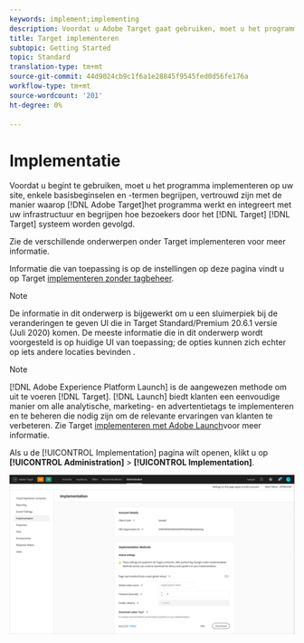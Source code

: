 ```yaml
---
keywords: implement;implementing
description: Voordat u Adobe Target gaat gebruiken, moet u het programma implementeren op uw site, enkele basisbeginselen en -termen begrijpen, vertrouwd zijn met de werking en integratie van Target met uw infrastructuur en begrijpen hoe bezoekers worden bijgehouden door het Target-systeem.
title: Target implementeren
subtopic: Getting Started
topic: Standard
translation-type: tm+mt
source-git-commit: 44d9024cb9c1f6a1e28845f9545fed0d56fe176a
workflow-type: tm+mt
source-wordcount: '201'
ht-degree: 0%

---
```



# Implementatie

Voordat u begint te gebruiken, moet u het programma implementeren op uw site, enkele basisbeginselen en -termen begrijpen, vertrouwd zijn met de manier waarop [!DNL Adobe Target]het programma werkt en integreert met uw infrastructuur en begrijpen hoe bezoekers door het [!DNL Target] [!DNL Target] systeem worden gevolgd.

Zie de verschillende onderwerpen onder Target [](/help/c-implementing-target/implementing-target.md)implementeren voor meer informatie.

Informatie die van toepassing is op de instellingen op deze pagina vindt u op Target [implementeren zonder tagbeheer](/help/c-implementing-target/c-implementing-target-for-client-side-web/how-to-deployatjs/implementing-target-without-a-tag-manager.md).

>[!NOTE]
>
>De informatie in dit onderwerp is bijgewerkt om u een sluimerpiek bij de veranderingen te geven UI die in Target Standard/Premium 20.6.1 versie (Juli 2020) komen. De meeste informatie die in dit onderwerp wordt voorgesteld is op huidige UI van toepassing; de opties kunnen zich echter op iets andere locaties bevinden .

>[!NOTE]
>
>[!DNL Adobe Experience Platform Launch] is de aangewezen methode om uit te voeren [!DNL Target]. [!DNL Launch] biedt klanten een eenvoudige manier om alle analytische, marketing- en advertentietags te implementeren en te beheren die nodig zijn om de relevante ervaringen van klanten te verbeteren. Zie Target [implementeren met Adobe Launch](/help/c-implementing-target/c-implementing-target-for-client-side-web/how-to-deployatjs/cmp-implementing-target-using-adobe-launch.md)voor meer informatie.

Als u de [!UICONTROL Implementation] pagina wilt openen, klikt u op **[!UICONTROL Administration]** > **[!UICONTROL Implementation]**.

![Implementatiepagina](/help/administrating-target/assets/implementation.png)